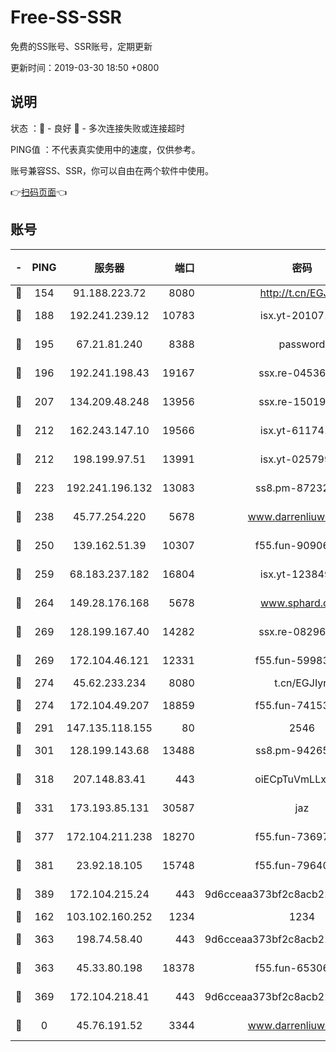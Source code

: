# Free-SS-SSR

免费的SS账号、SSR账号，定期更新

更新时间：2019-03-30 18:50 +0800

## 说明

状态     ：🙂 - 良好 🙁 - 多次连接失败或连接超时

PING值   ：不代表真实使用中的速度，仅供参考。

账号兼容SS、SSR，你可以自由在两个软件中使用。

👉[扫码页面](https://liesauer.github.io/Free-SS-SSR/)👈

## 账号

|-|PING|服务器|端口|密码|加密方式|区域|
|:----:|:----:|:-----:|-----:|:----:|:----:|:----:|
|🙂|154|91.188.223.72|8080|http://t.cn/EGJIyrl|rc4-md5|RU|
|🙂|188|192.241.239.12|10783|isx.yt-20107100|aes-256-cfb|US|
|🙂|195|67.21.81.240|8388|password|aes-256-cfb|US|
|🙂|196|192.241.198.43|19167|ssx.re-04536960|aes-256-cfb|US|
|🙂|207|134.209.48.248|13956|ssx.re-15019665|aes-256-cfb|US|
|🙂|212|162.243.147.10|19566|isx.yt-61174147|aes-256-cfb|US|
|🙂|212|198.199.97.51|13991|isx.yt-02579983|aes-256-cfb|US|
|🙂|223|192.241.196.132|13083|ss8.pm-87232244|aes-256-cfb|US|
|🙂|238|45.77.254.220|5678|www.darrenliuwei.com|aes-256-cfb|SG|
|🙂|250|139.162.51.39|10307|f55.fun-90906199|aes-256-cfb|SG|
|🙂|259|68.183.237.182|16804|isx.yt-12384975|aes-256-cfb|SG|
|🙂|264|149.28.176.168|5678|www.sphard.com|aes-256-cfb|AU|
|🙂|269|128.199.167.40|14282|ssx.re-08296146|aes-256-cfb|SG|
|🙂|269|172.104.46.121|12331|f55.fun-59983873|aes-256-cfb|SG|
|🙂|274|45.62.233.234|8080|t.cn/EGJIyrl|rc4-md5|CA|
|🙂|274|172.104.49.207|18859|f55.fun-74153575|aes-256-cfb|SG|
|🙂|291|147.135.118.155|80|2546|chacha20|US|
|🙂|301|128.199.143.68|13488|ss8.pm-94265136|aes-256-cfb|SG|
|🙂|318|207.148.83.41|443|oiECpTuVmLLxk4Ts|aes-256-cfb|AU|
|🙂|331|173.193.85.131|30587|jaz|aes-256-cfb|US|
|🙂|377|172.104.211.238|18270|f55.fun-73697687|aes-256-cfb|US|
|🙂|381|23.92.18.105|15748|f55.fun-79640206|aes-256-cfb|US|
|🙂|389|172.104.215.24|443|9d6cceaa373bf2c8acb22e60b6a58be6|aes-256-cfb|US|
|🙁|162|103.102.160.252|1234|1234|rc4-md5|JP|
|🙁|363|198.74.58.40|443|9d6cceaa373bf2c8acb22e60b6a58be6|aes-256-cfb|US|
|🙁|363|45.33.80.198|18378|f55.fun-65306574|aes-256-cfb|US|
|🙁|369|172.104.218.41|443|9d6cceaa373bf2c8acb22e60b6a58be6|aes-256-cfb|US|
|🙁|0|45.76.191.52|3344|www.darrenliuwei.com|aes-256-cfb|JP|
